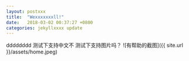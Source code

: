 ```yaml
---
layout: postxxx
title:  "Wexxxxxxxll!"
date:   2018-03-02 00:37:27 +0800
categories: jekyllxxxx update
---
```

dddddddd
测试下支持中文不
测试下支持图片吗？
![有帮助的截图]({{ site.url }}/assets/home.jpeg)